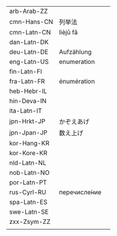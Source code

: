 | | | |
|-|-|-|
| arb-Arab-ZZ |  |  |
| cmn-Hans-CN | 列举法 |  |
| cmn-Latn-CN | lièjǔ fǎ |  |
| dan-Latn-DK |  |  |
| deu-Latn-DE | Aufzählung |  |
| eng-Latn-US | enumeration |  |
| fin-Latn-FI |  |  |
| fra-Latn-FR | énumération |  |
| heb-Hebr-IL |  |  |
| hin-Deva-IN |  |  |
| ita-Latn-IT |  |  |
| jpn-Hrkt-JP | かぞえあげ |  |
| jpn-Jpan-JP | 数え上げ |  |
| kor-Hang-KR |  |  |
| kor-Kore-KR |  |  |
| nld-Latn-NL |  |  |
| nob-Latn-NO |  |  |
| por-Latn-PT |  |  |
| rus-Cyrl-RU | перечисле́ние |  |
| spa-Latn-ES |  |  |
| swe-Latn-SE |  |  |
| zxx-Zsym-ZZ |  |  |
|  |  |  |
